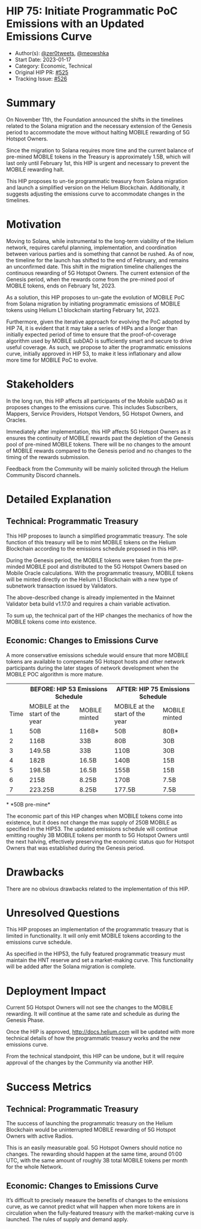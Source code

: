 # HIP 75: Initiate Programmatic PoC Emissions with an Updated Emissions Curve

- Author(s): [@zer0tweets](https://github.com/zer0tweets), [@meowshka](https://github.com/meowshka)
- Start Date: 2023-01-17
- Category: Economic, Technical
- Original HIP PR: [#525](https://github.com/helium/HIP/pull/525)
- Tracking Issue: [#526](https://github.com/helium/HIP/issues/526)

# Summary

On November 11th, the Foundation announced the shifts in the timelines related to the Solana
migration and the necessary extension of the Genesis period to accommodate the move without halting
MOBILE rewarding of 5G Hotspot Owners.

Since the migration to Solana requires more time and the current balance of pre-mined MOBILE tokens
in the Treasury is approximately 1.5B, which will last only until February 1st, this HIP is urgent
and necessary to prevent the MOBILE rewarding halt.

This HIP proposes to un-tie programmatic treasury from Solana migration and launch a simplified
version on the Helium Blockchain. Additionally, it suggests adjusting the emissions curve to
accommodate changes in the timelines.

# Motivation

Moving to Solana, while instrumental to the long-term viability of the Helium network, requires
careful planning, implementation, and coordination between various parties and is something that
cannot be rushed. As of now, the timeline for the launch has shifted to the end of February, and
remains an unconfirmed date. This shift in the migration timeline challenges the continuous
rewarding of 5G Hotspot Owners. The current extension of the Genesis period, when the rewards come
from the pre-mined pool of MOBILE tokens, ends on February 1st, 2023.

As a solution, this HIP proposes to un-gate the evolution of MOBILE PoC from Solana migration by
initiating programmatic emissions of MOBILE tokens using Helium L1 blockchain starting February
1st, 2023.

Furthermore, given the iterative approach for evolving the PoC adopted by HIP 74, it is evident that
it may take a series of HIPs and a longer than initially expected period of time to ensure that the
proof-of-coverage algorithm used by MOBILE subDAO is sufficiently smart and secure to drive useful
coverage. As such, we propose to alter the programmatic emissions curve, initially approved in HIP
53, to make it less inflationary and allow more time for MOBILE PoC to evolve.

# Stakeholders

In the long run, this HIP affects all participants of the Mobile subDAO as it proposes changes to
the emissions curve. This includes Subscribers, Mappers, Service Providers, Hotspot Vendors, 5G
Hotspot Owners, and Oracles.

Immediately after implementation, this HIP affects 5G Hotspot Owners as it ensures the continuity of
MOBILE rewards past the depletion of the Genesis pool of pre-mined MOBILE tokens. There will be no
changes to the amount of MOBILE rewards compared to the Genesis period and no changes to the timing
of the rewards submission.

Feedback from the Community will be mainly solicited through the Helium Community Discord channels.

# Detailed Explanation

## Technical: Programmatic Treasury

This HIP proposes to launch a simplified programmatic treasury. The sole function of this treasury
will be to mint MOBILE tokens on the Helium Blockchain according to the emissions schedule proposed
in this HIP.

During the Genesis period, the MOBILE tokens were taken from the pre-minded MOBILE pool and
distributed to the 5G Hotspot Owners based on Mobile Oracle calculations. With the programmatic
treasury, MOBILE tokens will be minted directly on the Helium L1 Blockchain with a new type of
subnetwork transaction issued by Validators.

The above-described change is already implemented in the Mainnet Validator beta build v1.17.0 and
requires a chain variable activation.

To sum up, the technical part of the HIP changes the mechanics of how the MOBILE tokens come into
existence.

## Economic: Changes to Emissions Curve

A more conservative emissions schedule would ensure that more MOBILE tokens are available to
compensate 5G Hotspot hosts and other network participants during the later stages of network
development when the MOBILE POC algorithm is more mature.

<table>
  <tr>
    <th> </th>
    <th colspan="2">BEFORE: HIP 53 Emissions Schedule</th>
    <th colspan="2">AFTER: HIP 75 Emissions Schedule</th>
  </tr>
  </tr>
    <td>Time</td>
    <td>MOBILE at the start of the year</td>
    <td>MOBILE minted</td>
    <td>MOBILE at the start of the year</td>
    <td>MOBILE minted</td>
  </tr>
    <td>1</td>
    <td>50B</td>
    <td>116B*</td>
    <td>50B</td>
    <td>80B*</td>
  </tr>
  </tr>
    <td>2</td>
    <td>116B</td>
    <td>33B</td>
    <td>80B</td>
    <td>30B</td>
  </tr>
  </tr>
    <td>3</td>
    <td>149.5B</td>
    <td>33B</td>
    <td>110B</td>
    <td>30B</td>
  </tr>
  </tr>
    <td>4</td>
    <td>182B</td>
    <td>16.5B</td>
    <td>140B</td>
    <td>15B</td>
  </tr>
  </tr>
    <td>5</td>
    <td>198.5B</td>
    <td>16.5B</td>
    <td>155B</td>
    <td>15B</td>
  </tr>
  </tr>
    <td>6</td>
    <td>215B</td>
    <td>8.25B</td>
    <td>170B</td>
    <td>7.5B</td>
  </tr>
  </tr>
    <td>7</td>
    <td>223.25B</td>
    <td>8.25B</td>
    <td>177.5B</td>
    <td>7.5B</td>
  </tr>
</table>
* *50B pre-mine*

The economic part of this HIP changes when MOBILE tokens come into existence, but it does not change
the max supply of 250B MOBILE as specified in the HIP53. The updated emissions schedule will
continue emitting roughly 3B MOBILE tokens per month to 5G Hotspot Owners until the next halving,
effectively preserving the economic status quo for Hotspot Owners that was established during the
Genesis period.

# Drawbacks

There are no obvious drawbacks related to the implementation of this HIP.

# Unresolved Questions

This HIP proposes an implementation of the programmatic treasury that is limited in functionality.
It will only emit MOBILE tokens according to the emissions curve schedule.

As specified in the HIP53, the fully featured programmatic treasury must maintain the HNT reserve
and set a market-making curve. This functionality will be added after the Solana migration is
complete.

# Deployment Impact

Current 5G Hotspot Owners will not see the changes to the MOBILE rewarding. It will continue at the
same rate and schedule as during the Genesis Phase.

Once the HIP is approved, http://docs.helium.com will be updated with more technical details of how
the programmatic treasury works and the new emissions curve.

From the technical standpoint, this HIP can be undone, but it will require approval of the changes
by the Community via another HIP.

# Success Metrics

## Technical: Programmatic Treasury

The success of launching the programmatic treasury on the Helium Blockchain would be uninterrupted
MOBILE rewarding of 5G Hotspot Owners with active Radios.

This is an easily measurable goal. 5G Hotspot Owners should notice no changes. The rewarding should
happen at the same time, around 01:00 UTC, with the same amount of roughly 3B total MOBILE tokens
per month for the whole Network.

## Economic: Changes to Emissions Curve

It’s difficult to precisely measure the benefits of changes to the emissions curve, as we cannot
predict what will happen when more tokens are in circulation when the fully-featured treasury with
the market-making curve is launched. The rules of supply and demand apply.
